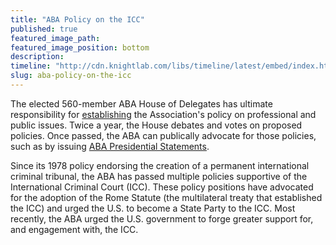 ```yaml
---
title: "ABA Policy on the ICC"
published: true
featured_image_path:
featured_image_position: bottom
description:
timeline: "http://cdn.knightlab.com/libs/timeline/latest/embed/index.html?source=0AtZ5yV_Pso2idGJaZ2lTYjV3ZlRSVnFhMEVHeC11OFE&font=Bevan-PotanoSans&maptype=toner&lang=en&height=900"
slug: aba-policy-on-the-icc
---
```


The elected 560-member ABA House of Delegates has ultimate responsibility for [establishing](http://www.americanbar.org/news/abanews/aba-news-archives/2013/08/aba_house_of_delegat6.html) the Association's policy on professional and public issues. Twice a year, the House debates and votes on proposed policies. Once passed, the ABA can publically advocate for those policies, such as by issuing [ABA Presidential Statements](http://www.americanbar.org/groups/leadership/office_of_the_president.html).

Since its 1978 policy endorsing the creation of a permanent international criminal tribunal, the ABA has passed multiple policies supportive of the International Criminal Court (ICC). These policy positions have advocated for the adoption of the Rome Statute (the multilateral treaty that established the ICC) and urged the U.S. to become a State Party to the ICC. Most recently, the ABA urged the U.S. government to forge greater support for, and engagement with, the ICC.

